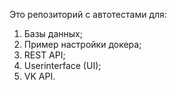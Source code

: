 Это репозиторий с автотестами для:
1. Базы данных;
2. Пример настройки докера;
3. REST API;
4. Userinterface (UI);
5. VK API.
